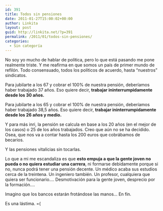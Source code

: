 ```yaml
---
id: 391
title: Todos sin pensiones
date: 2011-01-27T15:00:02+00:00
author: Linkita
layout: post
guid: http://linkita.net/?p=391
permalink: /2011/01/todos-sin-pensiones/
categories:
  - Sin categoría
---
```

No soy yo mucho de hablar de política, pero lo que está pasando me pone realmente triste. Y me reafirma en que somos un país de primer mundo de refilón. Todo consensuado, todos los políticos de acuerdo, hasta &#8220;nuestros&#8221; sindicatos.

Para jubilarte a los 67 y cobrar el 100% de nuestra pensión, deberíamos haber trabajado 37 años. Eso quiere decir, **trabajar ininterrumpidamente desde los 30 años.**

Para jubilarte a los 65 y cobrar el 100% de nuestra pensión, deberíamos haber trabajado 38,5 años. Eso quiere decir, **trabajar ininterrumpidamente desde los 26 años y medio.**

Y para más inri, la pensión se calcula en base a los 20 años (en el mejor de los casos) o 25 de los años trabajados. Creo que aún no se ha decidido. Osea, que nos va a contar hasta los 200 euros que cobrábamos de becarios.

Y las pensiones vitalicias sin tocarlas.

Lo que a mi me escandaliza es que **esto empuja a que la gente joven no pueda o no quiera estudiar una carrera**, ni formarse debidamente porque si no, nunca podrá tener una pensión decente. Un médico acaba sus estudios cerca de la treintena. Un ingeniero también. Un profesor, cualquiera que quiera ser funcionario&#8230;. Desmotivación para la gente joven, desprecio por la formación&#8230;.

Imagino que los bancos estarán frotándose las manos&#8230; En fin.

Es una lástima. =(